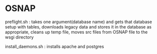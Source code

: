 # OSNAP
preflight.sh : takes one argument(database name) and gets that database setup with tables, 
downloads legacy data and stores it in the database as appropriate, cleans up temp file,
moves src files from OSNAP file to the wsgi directory

install_daemons.sh : installs apache and postgres
